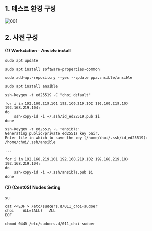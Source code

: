 ## 1. 테스트 환경 구성
![001](https://user-images.githubusercontent.com/42735894/150800286-046d32de-f2df-4350-98c6-50a718dd38af.PNG)

## 2. 사전 구성

#### (1) Workstation - Ansible install
```
sudo apt update

sudo apt install software-properties-common

sudo add-apt-repository --yes --update ppa:ansible/ansible

sudo apt install ansible
```
```
ssh-keygen -t ed25519 -C "choi default"

for i in 192.168.219.101 192.168.219.102 192.168.219.103 192.168.219.104;
do
    ssh-copy-id -i ~/.ssh/id_ed25519.pub $i
done
```
```
ssh-keygen -t ed25519 -C "ansible"
Generating public/private ed25519 key pair.
Enter file in which to save the key (/home/choi/.ssh/id_ed25519): /home/choi/.ssh/ansible

...

for i in 192.168.219.101 192.168.219.102 192.168.219.103 192.168.219.104;
do
    ssh-copy-id -i ~/.ssh/ansible.pub $i
done
```
#### (2) (CentOS) Nodes Seting
```
su

cat <<EOF > /etc/sudoers.d/011_choi-sudoer
choi    ALL=(ALL)   ALL
EOF

chmod 0440 /etc/sudoers.d/011_choi-sudoer
```